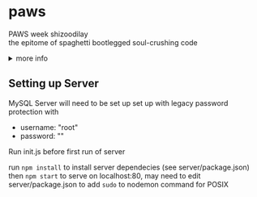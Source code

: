 # paws
PAWS week shizoodilay  
the epitome of spaghetti bootlegged soul-crushing code

<details>
  <summary>more info</summary>

  ![insert rickroll here](./client/static/richard.gif)

</details>

## Setting up Server
MySQL Server will need to be set up set up with legacy password protection with
- username: "root"
- password: ""  

Run init.js before first run of server

run `npm install` to install server dependecies (see server/package.json)
then `npm start` to serve on localhost:80, may need to edit server/package.json to add `sudo` to nodemon command for POSIX
